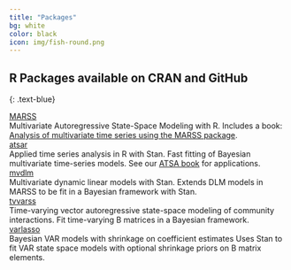 ```yaml
---
title: "Packages"
bg: white
color: black
icon: img/fish-round.png
---
```


## R Packages available on CRAN and GitHub
{: .text-blue}

<!-- the part in pkgsboxtext2 will disappear on small screens -->
<div id="pkgscontainer">

<div id="pkgsbox">
<a class="boxlinks"  href="https://atsa-es.github.io/MARSS/">MARSS</a><br>
<span id="pkgsboxtext1">Multivariate Autoregressive State-Space Modeling with R.</span> <span id="pkgsboxtext2"> Includes a book: <a href="https://cran.r-project.org/web/packages/MARSS/vignettes/UserGuide.pdf">Analysis of multivariate time series using the MARSS package</a>.</span>
</div>

<div id="pkgsbox">
<a class="boxlinks"  href="https://atsa-es.github.io/atsar/">atsar</a><br>
<span id="pkgsboxtext1">Applied time series analysis in R with Stan.</span>
<span id="pkgsboxtext2"> Fast fitting of Bayesian multivariate time-series models.  See our <a href="https://atsa-es.github.io/atsa-labs/">ATSA book</a> for applications.</span>
</div>

<div id="pkgsbox">
<a class="boxlinks"  href="https://github.com/atsa-es/mvdlm">mvdlm</a><br>
<span id="pkgsboxtext1">Multivariate dynamic linear models with Stan.</span>
<span id="pkgsboxtext2"> Extends DLM models in MARSS to be fit in a Bayesian framework with Stan.</span>
</div>
  
<div id="pkgsbox">
<a class="boxlinks"  href="https://atsa-es.github.io/tvvarss">tvvarss</a><br>
<span id="pkgsboxtext1">Time-varying vector autoregressive state-space modeling of community interactions.</span>
<span id="pkgsboxtext2"> Fit time-varying B matrices in a Bayesian framework.</span>
</div>

<div id="pkgsbox">
<a class="boxlinks"  href="https://atsa-es.github.io/varlasso">varlasso</a><br>
<span id="pkgsboxtext1">Bayesian VAR models with shrinkage on coefficient estimates</span>
<span id="pkgsboxtext2"> Uses Stan to fit VAR state space models with optional shrinkage priors on B matrix elements.</span>
</div>



</div>

